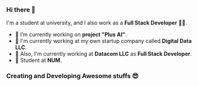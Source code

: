### Hi there 👋

I'm a student at university, and I also work as a **Full Stack Developer** 👨‍💻.

- 🔭 I’m currently working on **project "Plus AI"**.
- 🏢 I'm currently working at my own startup company called **Digital Data LLC**.
- 🏢 Also, I'm currently working at **Datacom LLC** as **Full Stack Developer**.
- 🏫 Student at **NUM**.

### Creating and Developing Awesome stuffs 😎
